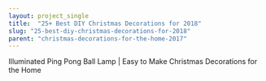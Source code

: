 ```yaml
---
layout: project_single
title:  "25+ Best DIY Christmas Decorations for 2018"
slug: "25-best-diy-christmas-decorations-for-2018"
parent: "christmas-decorations-for-the-home-2017"
---
```

Illuminated Ping Pong Ball Lamp | Easy to Make Christmas Decorations for the Home